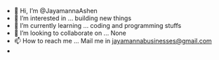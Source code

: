 - 👋 Hi, I’m @JayamannaAshen
- 👀 I’m interested in ... building new things
- 🌱 I’m currently learning ... coding and programming stuffs
- 💞️ I’m looking to collaborate on ... None
- 📫 How to reach me ... Mail me in jayamannabusinesses@gmail.com
- 


<!---
JayamannaAshen/JayamannaAshen is a ✨ special ✨ repository because its `README.md` (this file) appears on your GitHub profile.
You can click the Preview link to take a look at your changes.
--->
